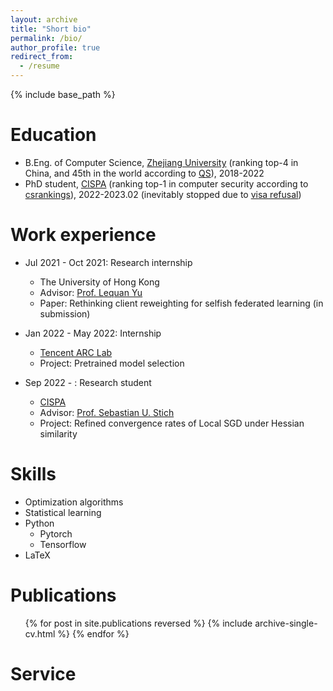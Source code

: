 ```yaml
---
layout: archive
title: "Short bio"
permalink: /bio/
author_profile: true
redirect_from:
  - /resume
---
```


{% include base_path %}

Education
======
* B.Eng. of Computer Science, [Zhejiang University](https://www.zju.edu.cn/english) (ranking top-4 in China, and 45th in the world according to [QS](https://www.universityrankings.ch/results/QS/2022?ranking=QS&year=2022&region=&q=China)), 2018-2022
* PhD student, [CISPA](https://cispa.de/en) (ranking top-1 in computer security according to [csrankings](https://csrankings.org/#/fromyear/2012/toyear/2022/index?sec&world)), 2022-2023.02 (inevitably stopped due to [visa refusal](/posts/2023/02/Shocked-by-the-bad-visa-decision))

Work experience
======
* Jul 2021 - Oct 2021: Research internship
  * The University of Hong Kong
  * Advisor: [Prof. Lequan Yu](https://yulequan.github.io)
  * Paper: Rethinking client reweighting for selfish federated learning (in submission)

* Jan 2022 - May 2022: Internship
  * [Tencent ARC Lab](https://arc.tencent.com/en/index)
  * Project: Pretrained model selection

* Sep 2022 - : Research student
  * [CISPA](https://cispa.de/en)
  * Advisor: [Prof. Sebastian U. Stich](https://sstich.ch)
  * Project: Refined convergence rates of Local SGD under Hessian similarity
  
Skills
======
* Optimization algorithms
* Statistical learning
* Python
  * Pytorch
  * Tensorflow
* LaTeX

Publications
======
  <ul>{% for post in site.publications reversed %}
    {% include archive-single-cv.html %}
  {% endfor %}</ul>
  
<!-- Talks
======
  <ul>{% for post in site.talks %}
    {% include archive-single-talk-cv.html %}
  {% endfor %}</ul> -->
  
<!-- Teaching
======
  <ul>{% for post in site.teaching %}
    {% include archive-single-cv.html %}
  {% endfor %}</ul> -->
  
Service
======

